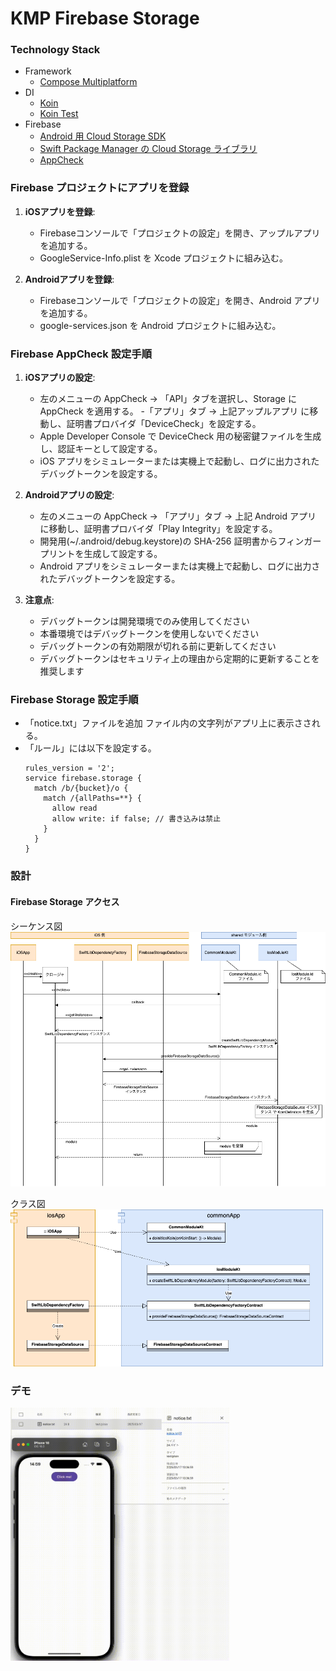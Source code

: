 # KMP Firebase Storage

### Technology Stack

* Framework
    * [Compose Multiplatform](https://www.jetbrains.com/ja-jp/compose-multiplatform/)
* DI
    * [Koin](https://insert-koin.io/)
    * [Koin Test](https://insert-koin.io/docs/reference/koin-test/testing/)   
* Firebase
    * [Android 用 Cloud Storage SDK](https://firebase.google.com/docs/storage/android/start?hl=ja)
    * [Swift Package Manager の Cloud Storage ライブラリ](https://firebase.google.com/docs/storage/ios/start?hl=ja)
    * [AppCheck](https://firebase.google.com/docs/app-check?hl=ja)

### Firebase プロジェクトにアプリを登録

1. **iOSアプリを登録**:
   - Firebaseコンソールで「プロジェクトの設定」を開き、アップルアプリを追加する。
   - GoogleService-Info.plist を Xcode プロジェクトに組み込む。

2. **Androidアプリを登録**:
   - Firebaseコンソールで「プロジェクトの設定」を開き、Android アプリを追加する。
   - google-services.json を Android プロジェクトに組み込む。

### Firebase AppCheck 設定手順

1. **iOSアプリの設定**:
   - 左のメニューの AppCheck -> 「API」タブを選択し、Storage に AppCheck を適用する。
   -「アプリ」タブ -> 上記アップルアプリ に移動し、証明書プロバイダ「DeviceCheck」を設定する。
   - Apple Developer Console で DeviceCheck 用の秘密鍵ファイルを生成し、認証キーとして設定する。
   - iOS アプリをシミュレーターまたは実機上で起動し、ログに出力されたデバッグトークンを設定する。

2. **Androidアプリの設定**:
   - 左のメニューの AppCheck -> 「アプリ」タブ -> 上記 Android アプリ に移動し、証明書プロバイダ「Play Integrity」を設定する。
   - 開発用(~/.android/debug.keystore)の SHA-256 証明書からフィンガープリントを生成して設定する。
   - Android アプリをシミュレーターまたは実機上で起動し、ログに出力されたデバッグトークンを設定する。

4. **注意点**:
   - デバッグトークンは開発環境でのみ使用してください
   - 本番環境ではデバッグトークンを使用しないでください
   - デバッグトークンの有効期限が切れる前に更新してください
   - デバッグトークンはセキュリティ上の理由から定期的に更新することを推奨します

### Firebase Storage 設定手順

- 「notice.txt」ファイルを追加
    ファイル内の文字列がアプリ上に表示さされる。
- 「ルール」には以下を設定する。
    ```
    rules_version = '2';
    service firebase.storage {
      match /b/{bucket}/o {
        match /{allPaths=**} {
          allow read
          allow write: if false; // 書き込みは禁止
        }
      }
    }
    ```

### 設計

#### Firebase Storage アクセス

シーケンス図  
<img src="docs/シーケンス図.png" width = "700px">


クラス図  
<img src="docs/クラス図.png" width = "500px">

### デモ

<img src="docs/firebase_storage.gif" width = "350px">